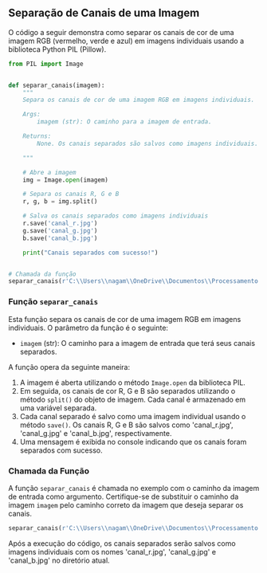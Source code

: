 ## Separação de Canais de uma Imagem

O código a seguir demonstra como separar os canais de cor de uma imagem RGB (vermelho, verde e azul) em imagens individuais usando a biblioteca Python PIL (Pillow).

```python
from PIL import Image


def separar_canais(imagem):
    """
    Separa os canais de cor de uma imagem RGB em imagens individuais.

    Args:
        imagem (str): O caminho para a imagem de entrada.

    Returns:
        None. Os canais separados são salvos como imagens individuais.

    """

    # Abre a imagem
    img = Image.open(imagem)

    # Separa os canais R, G e B
    r, g, b = img.split()

    # Salva os canais separados como imagens individuais
    r.save('canal_r.jpg')
    g.save('canal_g.jpg')
    b.save('canal_b.jpg')

    print("Canais separados com sucesso!")


# Chamada da função
separar_canais(r'C:\\Users\\nagam\\OneDrive\\Documentos\\Processamento de imagens\\polinesiaFrancesa.png')
```

### Função `separar_canais`

Esta função separa os canais de cor de uma imagem RGB em imagens individuais. O parâmetro da função é o seguinte:

- `imagem` (str): O caminho para a imagem de entrada que terá seus canais separados.

A função opera da seguinte maneira:

1. A imagem é aberta utilizando o método `Image.open` da biblioteca PIL.
2. Em seguida, os canais de cor R, G e B são separados utilizando o método `split()` do objeto de imagem. Cada canal é armazenado em uma variável separada.
3. Cada canal separado é salvo como uma imagem individual usando o método `save()`. Os canais R, G e B são salvos como 'canal_r.jpg', 'canal_g.jpg' e 'canal_b.jpg', respectivamente.
4. Uma mensagem é exibida no console indicando que os canais foram separados com sucesso.

### Chamada da Função

A função `separar_canais` é chamada no exemplo com o caminho da imagem de entrada como argumento. Certifique-se de substituir o caminho da imagem `imagem` pelo caminho correto da imagem que deseja separar os canais.

```python
separar_canais(r'C:\\Users\\nagam\\OneDrive\\Documentos\\Processamento de imagens\\polinesiaFrancesa.png')
```

Após a execução do código, os canais separados serão salvos como imagens individuais com os nomes 'canal_r.jpg', 'canal_g.jpg' e 'canal_b.jpg' no diretório atual.